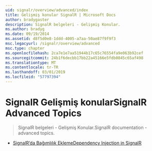 ```yaml
---
uid: signalr/overview/advanced/index
title: Gelişmiş konular SignalR | Microsoft Docs
author: bradygaster
description: SignalR belgeleri - Gelişmiş Konular.
ms.author: bradyg
ms.date: 09/19/2014
ms.assetid: d8f5d0e8-1ddd-4005-a7aa-50ae87f9f9f3
msc.legacyurl: /signalr/overview/advanced
msc.type: chapter
ms.openlocfilehash: 2ca7e1e7aa51944b17c65c76554fa9e063b92cef
ms.sourcegitcommit: 24b1f6decbb17bb22a45166e5fdb0845c65af498
ms.translationtype: MT
ms.contentlocale: tr-TR
ms.lasthandoff: 03/01/2019
ms.locfileid: "57797394"
---
```

<a name="signalr-advanced-topics"></a><span data-ttu-id="57eea-103">SignalR Gelişmiş konular</span><span class="sxs-lookup"><span data-stu-id="57eea-103">SignalR Advanced Topics</span></span>
====================
> <span data-ttu-id="57eea-104">SignalR belgeleri - Gelişmiş Konular.</span><span class="sxs-lookup"><span data-stu-id="57eea-104">SignalR documentation - advanced topics.</span></span>


- [<span data-ttu-id="57eea-105">SignalR’da Bağımlılık Ekleme</span><span class="sxs-lookup"><span data-stu-id="57eea-105">Dependency Injection in SignalR</span></span>](dependency-injection.md)

